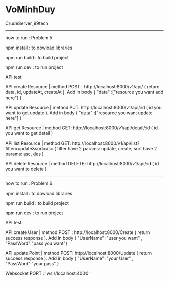 # VoMinhDuy
CrudeServer_99tech
_____________________________________________________________________________________________________

how to run : Problem 5

npm install : to dowload libraries

npm run build : to build project

npm run dev : to run project

API test:

API create Resource | method POST : http://localhost:8000/v1/api/ ( return data, id, updateAt, createAt ). Add in body { "data" :["resource you want add here"] }

API update Resource | method PUT: http://localhost:8000/v1/api/:id ( id you want to get update ). Add in body { "data" :["resource you want update here"] }

API get Resource | method GET: http://localhost:8000/v1/api/detail/:id ( id you want to get detail )

API list Resource | method GET: http://localhost:8000/v1/api/list?filter=update&sort=asc ( filter have 2 params: update, create; sort have 2 params: asc, des )

API delete Resource | method DELETE: http://localhost:8000/v1/api/:id ( id you want to delete )

_____________________________________________________________________________________________________

how to run : Problem 6

npm install : to dowload libraries

npm run build : to build project

npm run dev : to run project

API test:

API create User | method POST : http://localhost:8000/Create ( return success response ). Add in body { "UserName" :"user you want" , "PassWord":"pass you want"}

API update Point | method POST: http://localhost:8000/Update ( return success response ). Add in body { "UserName" :"your User" , "PassWord":"your pass" }

Websocket PORT : 'ws://localhost:4000'